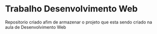 # Trabalho Desenvolvimento Web
 Repositorio criado afim de armazenar o projeto que esta sendo criado na aula de Desenvolvimento Web
